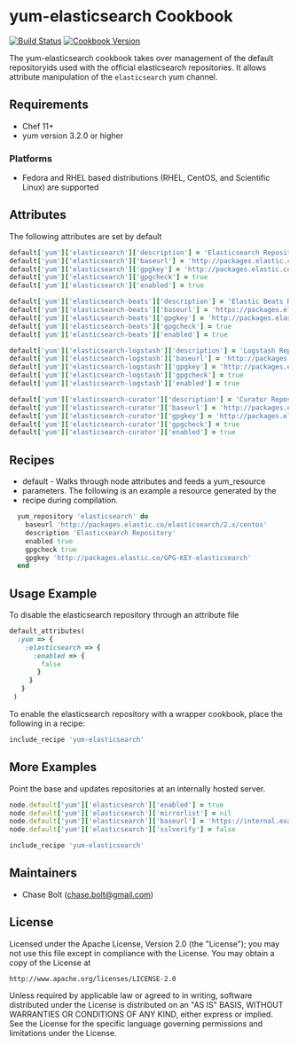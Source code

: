 # yum-elasticsearch Cookbook
[![Build Status](https://travis-ci.org/chasebolt/yum-elasticsearch.svg?branch=master)](http://travis-ci.org/chasebolt/yum-elasticsearch) [![Cookbook Version](https://img.shields.io/cookbook/v/yum-elasticsearch.svg)](https://supermarket.chef.io/cookbooks/yum-elasticsearch)

The yum-elasticsearch cookbook takes over management of the default repositoryids used with the official elasticsearch repositories. It allows attribute manipulation of the `elasticsearch` yum channel.

## Requirements
- Chef 11+
- yum version 3.2.0 or higher

### Platforms
- Fedora and RHEL based distributions (RHEL, CentOS, and Scientific Linux) are supported

## Attributes
The following attributes are set by default

```ruby
default['yum']['elasticsearch']['description'] = 'Elasticsearch Repository'
default['yum']['elasticsearch']['baseurl'] = 'http://packages.elastic.co/elasticsearch/2.x/centos'
default['yum']['elasticsearch']['gpgkey'] = 'http://packages.elastic.co/GPG-KEY-elasticsearch'
default['yum']['elasticsearch']['gpgcheck'] = true
default['yum']['elasticsearch']['enabled'] = true

default['yum']['elasticsearch-beats']['description'] = 'Elastic Beats Repository'
default['yum']['elasticsearch-beats']['baseurl'] = 'https://packages.elastic.co/beats/yum/el/$basearch'
default['yum']['elasticsearch-beats']['gpgkey'] = 'http://packages.elastic.co/GPG-KEY-elasticsearch'
default['yum']['elasticsearch-beats']['gpgcheck'] = true
default['yum']['elasticsearch-beats']['enabled'] = true

default['yum']['elasticsearch-logstash']['description'] = 'Logstash Repository'
default['yum']['elasticsearch-logstash']['baseurl'] = 'http://packages.elastic.co/logstash/2.1/centos'
default['yum']['elasticsearch-logstash']['gpgkey'] = 'http://packages.elastic.co/GPG-KEY-elasticsearch'
default['yum']['elasticsearch-logstash']['gpgcheck'] = true
default['yum']['elasticsearch-logstash']['enabled'] = true

default['yum']['elasticsearch-curator']['description'] = 'Curator Repository'
default['yum']['elasticsearch-curator']['baseurl'] = 'http://packages.elastic.co/curator/3/centos/$releasever'
default['yum']['elasticsearch-curator']['gpgkey'] = 'http://packages.elastic.co/GPG-KEY-elasticsearch'
default['yum']['elasticsearch-curator']['gpgcheck'] = true
default['yum']['elasticsearch-curator']['enabled'] = true

```

## Recipes
- default - Walks through node attributes and feeds a yum_resource
- parameters. The following is an example a resource generated by the
- recipe during compilation.

```ruby
  yum_repository 'elasticsearch' do
    baseurl 'http://packages.elastic.co/elasticsearch/2.x/centos'
    description 'Elasticsearch Repository'
    enabled true
    gpgcheck true
    gpgkey 'http://packages.elastic.co/GPG-KEY-elasticsearch'
  end
```

## Usage Example
To disable the elasticsearch repository through an attribute file

```ruby
default_attributes(
  :yum => {
    :elasticsearch => {
      :enabled => {
        false
       }
     }
   }
 )
```

To enable the elasticsearch repository with a wrapper cookbook, place the following in a recipe:

```ruby
include_recipe 'yum-elasticsearch'
```

## More Examples
Point the base and updates repositories at an internally hosted server.

```ruby
node.default['yum']['elasticsearch']['enabled'] = true
node.default['yum']['elasticsearch']['mirrorlist'] = nil
node.default['yum']['elasticsearch']['baseurl'] = 'https://internal.example.com/elasticsearch/6/os/x86_64'
node.default['yum']['elasticsearch']['sslverify'] = false

include_recipe 'yum-elasticsearch'
```

## Maintainers

* Chase Bolt (<chase.bolt@gmail.com>)

## License
Licensed under the Apache License, Version 2.0 (the "License");
you may not use this file except in compliance with the License.
You may obtain a copy of the License at

    http://www.apache.org/licenses/LICENSE-2.0

Unless required by applicable law or agreed to in writing, software
distributed under the License is distributed on an "AS IS" BASIS,
WITHOUT WARRANTIES OR CONDITIONS OF ANY KIND, either express or implied.
See the License for the specific language governing permissions and
limitations under the License.
